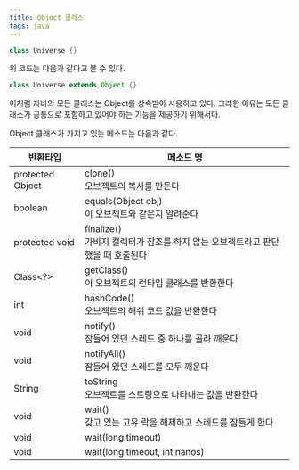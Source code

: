 ```yaml
---
title: Object 클래스
tags: java
---
```


```java
class Universe {}
```

위 코드는 다음과 같다고 볼 수 있다.

```java
class Universe extends Object {}
```

이처럼 자바의 모든 클래스는 Object를 상속받아 사용하고 있다. 그러한 이유는 모든 클래스가 공통으로 포함하고 있어야 하는 기능을 제공하기 위해서다.

Object 클래스가 가지고 있는 메소드는 다음과 같다.

| 반환타입             | 메소드 명                                    |
| ---------------- | ---------------------------------------- |
| protected Object | clone()<br />오브젝트의 복사를 만든다               |
| boolean          | equals(Object obj)<br />이 오브젝트와 같은지 알려준다 |
| protected void   | finalize()<br />가비지 컬렉터가 참조를 하지 않는 오브젝트라고 판단했을 때 호출된다 |
| Class<?>         | getClass()<br />이 오브젝트의 런타임 클래스를 반환한다    |
| int              | hashCode()<br />오브젝트의 해쉬 코드 값을 반환한다      |
| void             | notify()<br />잠들어 있던 스레드 중 하나를 골라 깨운다    |
| void             | notifyAll()<br />잠들어 있던 스레드를 모두 깨운다      |
| String           | toString<br />오브젝트를 스트링으로 나타내는 값을 반환한다   |
| void             | wait()<br />갖고 있는 고유 락을 해제하고 스레드를 잠들게 한다 |
| void             | wait(long timeout)                       |
| void             | wait(long timeout, int nanos)            |

